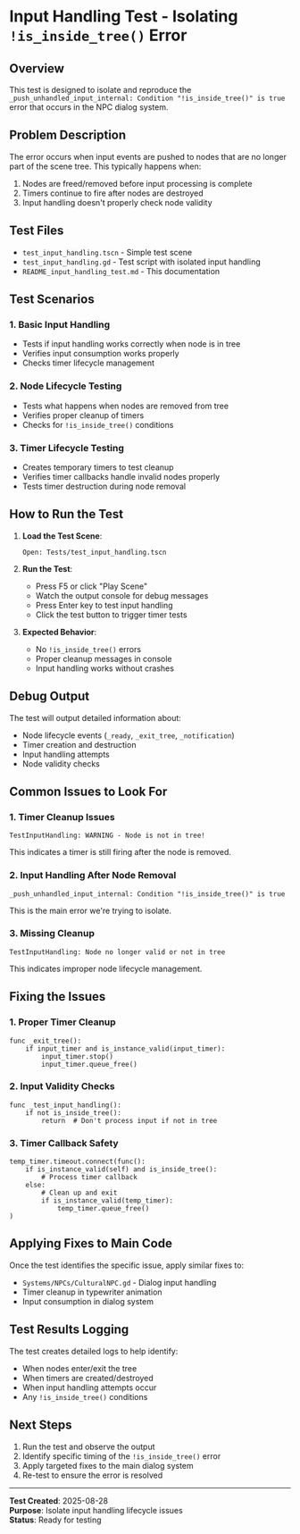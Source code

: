 # Input Handling Test - Isolating `!is_inside_tree()` Error

## Overview
This test is designed to isolate and reproduce the `_push_unhandled_input_internal: Condition "!is_inside_tree()" is true` error that occurs in the NPC dialog system.

## Problem Description
The error occurs when input events are pushed to nodes that are no longer part of the scene tree. This typically happens when:
1. Nodes are freed/removed before input processing is complete
2. Timers continue to fire after nodes are destroyed
3. Input handling doesn't properly check node validity

## Test Files
- `test_input_handling.tscn` - Simple test scene
- `test_input_handling.gd` - Test script with isolated input handling
- `README_input_handling_test.md` - This documentation

## Test Scenarios

### 1. Basic Input Handling
- Tests if input handling works correctly when node is in tree
- Verifies input consumption works properly
- Checks timer lifecycle management

### 2. Node Lifecycle Testing
- Tests what happens when nodes are removed from tree
- Verifies proper cleanup of timers
- Checks for `!is_inside_tree()` conditions

### 3. Timer Lifecycle Testing
- Creates temporary timers to test cleanup
- Verifies timer callbacks handle invalid nodes properly
- Tests timer destruction during node removal

## How to Run the Test

1. **Load the Test Scene**:
   ```
   Open: Tests/test_input_handling.tscn
   ```

2. **Run the Test**:
   - Press F5 or click "Play Scene"
   - Watch the output console for debug messages
   - Press Enter key to test input handling
   - Click the test button to trigger timer tests

3. **Expected Behavior**:
   - No `!is_inside_tree()` errors
   - Proper cleanup messages in console
   - Input handling works without crashes

## Debug Output

The test will output detailed information about:
- Node lifecycle events (`_ready`, `_exit_tree`, `_notification`)
- Timer creation and destruction
- Input handling attempts
- Node validity checks

## Common Issues to Look For

### 1. Timer Cleanup Issues
```
TestInputHandling: WARNING - Node is not in tree!
```
This indicates a timer is still firing after the node is removed.

### 2. Input Handling After Node Removal
```
_push_unhandled_input_internal: Condition "!is_inside_tree()" is true
```
This is the main error we're trying to isolate.

### 3. Missing Cleanup
```
TestInputHandling: Node no longer valid or not in tree
```
This indicates improper node lifecycle management.

## Fixing the Issues

### 1. Proper Timer Cleanup
```gdscript
func _exit_tree():
    if input_timer and is_instance_valid(input_timer):
        input_timer.stop()
        input_timer.queue_free()
```

### 2. Input Validity Checks
```gdscript
func _test_input_handling():
    if not is_inside_tree():
        return  # Don't process input if not in tree
```

### 3. Timer Callback Safety
```gdscript
temp_timer.timeout.connect(func():
    if is_instance_valid(self) and is_inside_tree():
        # Process timer callback
    else:
        # Clean up and exit
        if is_instance_valid(temp_timer):
            temp_timer.queue_free()
)
```

## Applying Fixes to Main Code

Once the test identifies the specific issue, apply similar fixes to:
- `Systems/NPCs/CulturalNPC.gd` - Dialog input handling
- Timer cleanup in typewriter animation
- Input consumption in dialog system

## Test Results Logging

The test creates detailed logs to help identify:
- When nodes enter/exit the tree
- When timers are created/destroyed
- When input handling attempts occur
- Any `!is_inside_tree()` conditions

## Next Steps

1. Run the test and observe the output
2. Identify specific timing of the `!is_inside_tree()` error
3. Apply targeted fixes to the main dialog system
4. Re-test to ensure the error is resolved

---

**Test Created**: 2025-08-28  
**Purpose**: Isolate input handling lifecycle issues  
**Status**: Ready for testing
